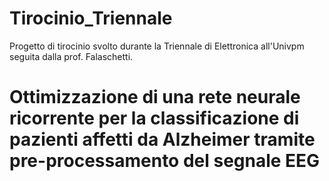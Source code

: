 # Tirocinio_Triennale
Progetto di tirocinio svolto durante la Triennale di Elettronica all'Univpm seguita dalla prof. Falaschetti.


# Ottimizzazione di una rete neurale ricorrente per la classificazione di pazienti affetti da Alzheimer tramite pre-processamento del segnale EEG
